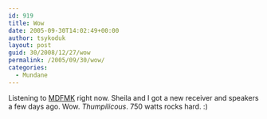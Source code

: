 ```yaml
---
id: 919
title: Wow
date: 2005-09-30T14:02:49+00:00
author: tsykoduk
layout: post
guid: 30/2008/12/27/wow
permalink: /2005/09/30/wow/
categories:
  - Mundane
---
```

<p>Listening to <a href="http://www.kmfdm.net/"><span class="caps">MDFMK</span></a> right now. Sheila and I got a new receiver and speakers a few days ago. Wow. <em>Thumpilicous</em>. 750 watts rocks hard. :)</p>